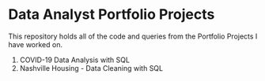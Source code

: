 # Data Analyst Portfolio Projects
This repository holds all of the code and queries from the Portfolio Projects I have worked on.
1. COVID-19 Data Analysis with SQL
2. Nashville Housing - Data Cleaning with SQL
